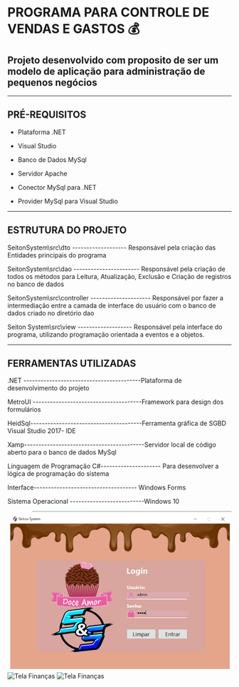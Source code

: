 # PROGRAMA PARA CONTROLE DE VENDAS E GASTOS 💰

## Projeto desenvolvido com proposito de ser um modelo de aplicação para administração de pequenos negócios

--------------------------------------------------------------------------------------------
## PRÉ-REQUISITOS 

* Plataforma .NET

* Visual Studio

* Banco de Dados MySql

* Servidor Apache

* Conector MySql para .NET

* Provider MySql para Visual Studio


---------------------------------------------------------------------------------------------------------------------------------------------------------------------------
## ESTRUTURA DO PROJETO 

SeitonSystem\src\dto  -------------------	Responsável pela criação das Entidades principais do programa

SeitonSystem\src\dao  -----------------------	Responsável pela criação de todos os métodos para Leitura, Atualização, Exclusão e Criação de registros no banco de dados

SeitonSystem\src\controller ---------------------	Responsável por fazer a intermediação entre a camada de interface do usuário com o banco de dados criado no diretório dao

Seiton System\src\view	------------------- Responsável pela interface do programa, utilizando programação orientada a eventos e a objetos.

----------------------------------------------------------------------------------------------------------------------------------------------------------------------------

## FERRAMENTAS UTILIZADAS

.NET -----------------------------------------Plataforma de desenvolvimento do projeto

MetroUI --------------------------------------Framework para design dos formulários

HeidSql---------------------------------------Ferramenta gráfica de SGBD	Visual Studio 2017- IDE

Xamp------------------------------------------Servidor local de código aberto para o banco de dados MySql	

Linguagem de Programação C#--------------------- Para desenvolver a lógica de programação do sistema

Interface------------------------------------ Windows Forms

Sistema Operacional --------------------------Windows 10





 
 ![Tela Login](SeitonSystem/img/tela_de_login.png)  ![Tela Finanças](SeitonSystem/img/Tela_Principal_Finanças.png)  ![Tela Finanças](SeitonSystem/img/Sem_título.png)
 
 
 
